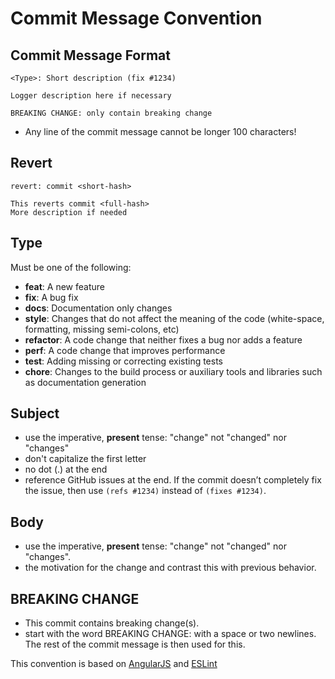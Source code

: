 # Commit Message Convention

## Commit Message Format

```
<Type>: Short description (fix #1234)

Logger description here if necessary

BREAKING CHANGE: only contain breaking change
```
* Any line of the commit message cannot be longer 100 characters!

## Revert
```
revert: commit <short-hash>

This reverts commit <full-hash>
More description if needed
```

## Type
Must be one of the following:

* **feat**: A new feature
* **fix**: A bug fix
* **docs**: Documentation only changes
* **style**: Changes that do not affect the meaning of the code (white-space, formatting, missing semi-colons, etc)
* **refactor**: A code change that neither fixes a bug nor adds a feature
* **perf**: A code change that improves performance
* **test**: Adding missing or correcting existing tests
* **chore**: Changes to the build process or auxiliary tools and libraries such as documentation generation

## Subject
* use the imperative, __present__ tense: "change" not "changed" nor "changes"
* don't capitalize the first letter
* no dot (.) at the end
* reference GitHub issues at the end. If the commit doesn’t completely fix the issue, then use `(refs #1234)` instead of `(fixes #1234)`.

## Body

* use the imperative, __present__ tense: "change" not "changed" nor "changes".
* the motivation for the change and contrast this with previous behavior.

## BREAKING CHANGE
* This commit contains breaking change(s).
* start with the word BREAKING CHANGE: with a space or two newlines. The rest of the commit message is then used for this.

This convention is based on [AngularJS](https://github.com/angular/angular.js/blob/master/DEVELOPERS.md#commits) and [ESLint](https://eslint.org/docs/developer-guide/contributing/pull-requests#step2)
